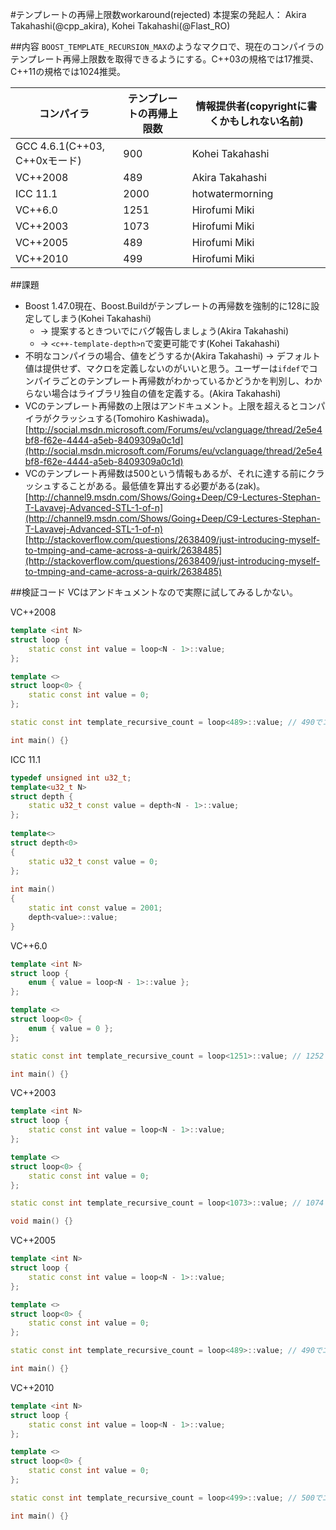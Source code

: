#テンプレートの再帰上限数workaround(rejected)
本提案の発起人： Akira Takahashi(@cpp_akira), Kohei Takahashi(@Flast_RO)


##内容
`BOOST_TEMPLATE_RECURSION_MAX`のようなマクロで、現在のコンパイラのテンプレート再帰上限数を取得できるようにする。C++03の規格では17推奨、C++11の規格では1024推奨。


| コンパイラ                    | テンプレートの再帰上限数 | 情報提供者(copyrightに書くかもしれない名前) |
|-------------------------------|-------------|----------------------------|
| GCC 4.6.1(C++03, C++0xモード) | 900  | Kohei Takahashi |
| VC++2008                      | 489  | Akira Takahashi |
| ICC 11.1                      | 2000 | hotwatermorning |
| VC++6.0                       | 1251 | Hirofumi Miki |
| VC++2003                      | 1073 | Hirofumi Miki |
| VC++2005                      | 489  | Hirofumi Miki |
| VC++2010                      | 499  | Hirofumi Miki |


##課題
- Boost 1.47.0現在、Boost.Buildがテンプレートの再帰数を強制的に128に設定してしまう(Kohei Takahashi)
	- → 提案するときついでにバグ報告しましょう(Akira Takahashi)
	- → `<c++-template-depth>n`で変更可能です(Kohei Takahashi)
- 不明なコンパイラの場合、値をどうするか(Akira Takahashi)
	→ デフォルト値は提供せず、マクロを定義しないのがいいと思う。ユーザーは`ifdef`でコンパイラごとのテンプレート再帰数がわかっているかどうかを判別し、わからない場合はライブラリ独自の値を定義する。(Akira Takahashi)
- VCのテンプレート再帰数の上限はアンドキュメント。上限を超えるとコンパイラがクラッシュする(Tomohiro Kashiwada)。[http://social.msdn.microsoft.com/Forums/eu/vclanguage/thread/2e5e4bf8-f62e-4444-a5eb-8409309a0c1d](http://social.msdn.microsoft.com/Forums/eu/vclanguage/thread/2e5e4bf8-f62e-4444-a5eb-8409309a0c1d)
- VCのテンプレート再帰数は500という情報もあるが、それに達する前にクラッシュすることがある。最低値を算出する必要がある(zak)。[http://channel9.msdn.com/Shows/Going+Deep/C9-Lectures-Stephan-T-Lavavej-Advanced-STL-1-of-n](http://channel9.msdn.com/Shows/Going+Deep/C9-Lectures-Stephan-T-Lavavej-Advanced-STL-1-of-n)[http://stackoverflow.com/questions/2638409/just-introducing-myself-to-tmping-and-came-across-a-quirk/2638485](http://stackoverflow.com/questions/2638409/just-introducing-myself-to-tmping-and-came-across-a-quirk/2638485)


##検証コード
VCはアンドキュメントなので実際に試してみるしかない。

VC++2008
```cpp
template <int N>
struct loop {
    static const int value = loop<N - 1>::value;
};

template <>
struct loop<0> {
    static const int value = 0;
};

static const int template_recursive_count = loop<489>::value; // 490でコンパイラが死ぬ

int main() {}
```

ICC 11.1
```cpp
typedef unsigned int u32_t;
template<u32_t N>
struct depth {
    static u32_t const value = depth<N - 1>::value;
};
 
template<>
struct depth<0>
{
    static u32_t const value = 0;
};
 
int main()
{
    static int const value = 2001;
    depth<value>::value;
}
```

VC++6.0
```cpp
template <int N>
struct loop {
    enum { value = loop<N - 1>::value };
};

template <>
struct loop<0> {
    enum { value = 0 };
};

static const int template_recursive_count = loop<1251>::value; // 1252でエラー

int main() {}
```

VC++2003
```cpp
template <int N>
struct loop {
    static const int value = loop<N - 1>::value;
};

template <>
struct loop<0> {
    static const int value = 0;
};

static const int template_recursive_count = loop<1073>::value; // 1074でエラー

void main() {}
```

VC++2005
```cpp
template <int N>
struct loop {
    static const int value = loop<N - 1>::value;
};

template <>
struct loop<0> {
    static const int value = 0;
};

static const int template_recursive_count = loop<489>::value; // 490でエラー

int main() {}
```

VC++2010
```cpp
template <int N>
struct loop {
    static const int value = loop<N - 1>::value;
};

template <>
struct loop<0> {
    static const int value = 0;
};

static const int template_recursive_count = loop<499>::value; // 500でエラー

int main() {}
```

